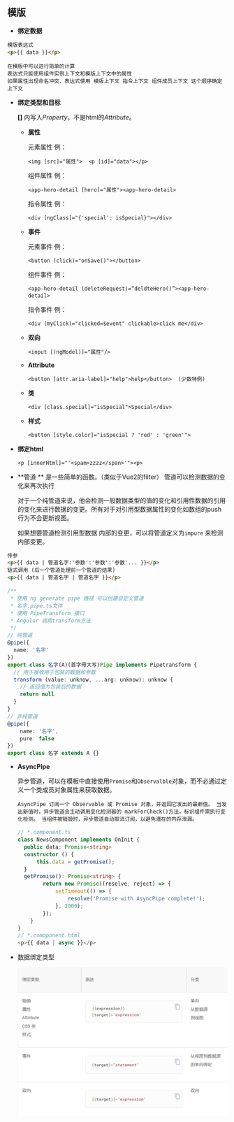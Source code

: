 ## 模版

- **绑定数据**
```html
模版表达式
<p>{{ data }}</p>
```

    在模版中可以进行简单的计算  
    表达式只能使用组件实例上下文和模版上下文中的属性
    如果属性出现命名冲突，表达式使用 模版上下文 指令上下文 组件成员上下文 这个顺序确定上下文
- **绑定类型和目标**

  **[]** 内写入*Property*，不是html的*Attribute*。

  - **属性**

    元素属性  例：

    ```
    <img [src]="属性">  <p [id]="data"></p>
    ```

    组件属性 例：

    ```
    <app-hero-detail [hero]="属性"><app-hero-detail>
    ```

    指令属性 例：

    ```
    <div [ngClass]="{'special': isSpecial}"></div>
    ```

  - **事件**

    元素事件 例：

    ```
    <button (click)="onSave()"></button>
    ```

    组件事件 例：

    ```
    <app-hero-detail (deleteRequest)=“deldteHero()”><app-hero-detail>
    ```

    指令事件 例：

    ```
    <div (myClick)="clicked=$event" clickable>click me</div>
    ```

  - **双向**

    ```
    <input [(ngModel)]="属性"/>
    ```

  - **Attribute**

    ```
    <button [attr.aria-label]="help">help</button>  (少数特例)
    ```

  - **类**

    ```
    <div [class.special]="isSpecial">Special</div>
    ```

  - **样式**

    ```
    <button [style.color]="isSpecial ? 'red' : 'green'">
    ```
  
- **绑定html**
  
  ```
  <p [innerHtml]="'<spam>zzzz</span>'"><p>
  ```
  
- **管道 **
  是一些简单的函数。（类似于Vue2的filter）
  管道可以检测数据的变化来再次执行

  对于一个纯管道来说，他会检测一般数据类型的值的变化和引用性数据的引用的变化来进行数据的变更。所有对于对引用型数据属性的变化如数组的push行为不会更新视图。

  如果想要管道检测引用型数据 内部的变更，可以将管道定义为`impure` 来检测内部变更。
```html
传参
<p>{{ data | 管道名字:'参数':'参数':'参数'... }}</p>
链式调用 (后一个管道处理前一个管道的结果)
<p>{{ data | 管道名字 | 管道名字 }}</p>
```
```typescript
/**
 * 使用 ng generate pipe 路径 可以创建自定义管道
 * 名字.pipe.ts文件
 * 使用 PipeTransform 接口
 * Angular 调用transform方法
 */
// 纯管道
@pipe({
  name: '名字'
})
export class 名字(A)(首字母大写)Pipe implements Pipetransform {
  // 用于接收用于包装的数据和参数
  transform (value: unknow, ...arg: unknow): unknow {
    // 返回值为包装后的数据
    return null
  }
}
// 非纯管道
@pipe({
    name: '名字',
    pure: false
})
export class 名字 extends A {}
```

- **AsyncPipe**

  异步管道，可以在模板中直接使用`Promise`和`Observalble`对象，而不必通过定义一个类成员对象属性来获取数据。

  `AsyncPipe 订阅一个 Observable 或 Promise 对象，并返回它发出的最新值。 当发出新值时，异步管道会主动调用变化检测器的 markForCheck()方法，标识组件需执行变化检测。 当组件被销毁时，异步管道自动取消订阅，以避免潜在的内存泄漏。`

  ```typescript
  // *.component.ts
  class NewsComponent implements OnInit {
  	public data: Promise<string>
  	constructor () {
  		this.data = getPromise();
  	}
  	getPromise(): Promise<string> {
          return new Promise((resolve, reject) => {
              setTimeout(() => {
                  resolve('Promise with AsyncPipe complete!');
              }, 2000);
          });
      }
  }
  // *.comoponent.html
  <p>{{ data | async }}</p>
  ```

- 数据绑定类型

  ![image](./../image/1645177330948.png)


